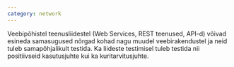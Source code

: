 ```yaml
---
category: network
---
```

Veebipõhistel teenusliidestel (Web Services, REST teenused, API-d) võivad
esineda samasugused nõrgad kohad nagu muudel veebirakendustel ja neid tuleb
samapõhjalikult testida. Ka liideste testimisel tuleb testida nii positiivseid
kasutusjuhte kui ka kuritarvitusjuhte.

